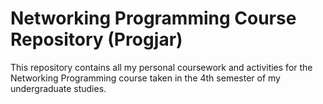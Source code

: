 # Networking Programming Course Repository (Progjar)

This repository contains all my personal coursework and activities for the Networking Programming course taken in the 4th semester of my undergraduate studies.

